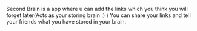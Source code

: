 
Second Brain is a app where u can add the links which you think you will forget later(Acts as your storing brain :) )
You can share your links and tell your friends what you have stored in your brain.
